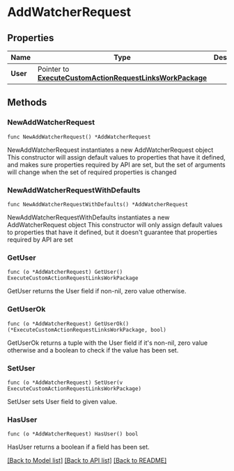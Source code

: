 # AddWatcherRequest

## Properties

Name | Type | Description | Notes
------------ | ------------- | ------------- | -------------
**User** | Pointer to [**ExecuteCustomActionRequestLinksWorkPackage**](ExecuteCustomActionRequestLinksWorkPackage.md) |  | [optional] 

## Methods

### NewAddWatcherRequest

`func NewAddWatcherRequest() *AddWatcherRequest`

NewAddWatcherRequest instantiates a new AddWatcherRequest object
This constructor will assign default values to properties that have it defined,
and makes sure properties required by API are set, but the set of arguments
will change when the set of required properties is changed

### NewAddWatcherRequestWithDefaults

`func NewAddWatcherRequestWithDefaults() *AddWatcherRequest`

NewAddWatcherRequestWithDefaults instantiates a new AddWatcherRequest object
This constructor will only assign default values to properties that have it defined,
but it doesn't guarantee that properties required by API are set

### GetUser

`func (o *AddWatcherRequest) GetUser() ExecuteCustomActionRequestLinksWorkPackage`

GetUser returns the User field if non-nil, zero value otherwise.

### GetUserOk

`func (o *AddWatcherRequest) GetUserOk() (*ExecuteCustomActionRequestLinksWorkPackage, bool)`

GetUserOk returns a tuple with the User field if it's non-nil, zero value otherwise
and a boolean to check if the value has been set.

### SetUser

`func (o *AddWatcherRequest) SetUser(v ExecuteCustomActionRequestLinksWorkPackage)`

SetUser sets User field to given value.

### HasUser

`func (o *AddWatcherRequest) HasUser() bool`

HasUser returns a boolean if a field has been set.


[[Back to Model list]](../README.md#documentation-for-models) [[Back to API list]](../README.md#documentation-for-api-endpoints) [[Back to README]](../README.md)


